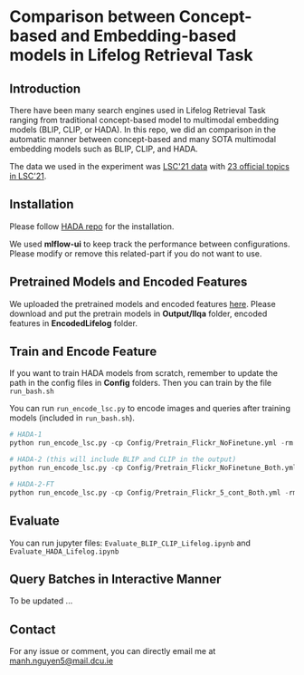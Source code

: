 # Comparison between Concept-based and Embedding-based models in Lifelog Retrieval Task

## Introduction
There have been many search engines used in Lifelog Retrieval Task ranging from traditional concept-based model to multimodal embedding models (BLIP, CLIP, or HADA). In this repo, we did an comparison in the automatic manner between concept-based and many SOTA multimodal embedding models such as BLIP, CLIP, and HADA.

The data we used in the experiment was [LSC'21 data](http://lifelogsearch.org/lsc/2021/) with [23 official topics in LSC'21](http://lifelogsearch.org/lsc/resources/lsc21-topics-qrels-shared.txt).

## Installation
Please follow [HADA repo](https://github.com/m2man/HADA-LAVIS) for the installation.

We used **mlflow-ui** to keep track the performance between configurations. Please modify or remove this related-part if you do not want to use.

## Pretrained Models and Encoded Features
We uploaded the pretrained models and encoded features [here](https://drive.google.com/drive/folders/17tajfdA0TofKL0ohV7qZnu3JN4Tt0f4B?usp=share_link). Please download and put the pretrain models in **Output/llqa** folder, encoded features in **EncodedLifelog** folder.

## Train and Encode Feature
If you want to train HADA models from scratch, remember to update the path in the config files in **Config** folders. Then you can train by the file `run_bash.sh`

You can run `run_encode_lsc.py` to encode images and queries after training models (included in `run_bash.sh`).
```python
# HADA-1 
python run_encode_lsc.py -cp Config/Pretrain_Flickr_NoFinetune.yml -rm both

# HADA-2 (this will include BLIP and CLIP in the output)
python run_encode_lsc.py -cp Config/Pretrain_Flickr_NoFinetune_Both.yml -rm both

# HADA-2-FT
python run_encode_lsc.py -cp Config/Pretrain_Flickr_5_cont_Both.yml -rm both
```

## Evaluate
You can run jupyter files: `Evaluate_BLIP_CLIP_Lifelog.ipynb` and `Evaluate_HADA_Lifelog.ipynb`

## Query Batches in Interactive Manner
To be updated ...

## Contact
For any issue or comment, you can directly email me at manh.nguyen5@mail.dcu.ie